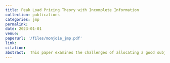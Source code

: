 ```yaml
---
title: Peak Load Pricing Theory with Incomplete Information
collection: publications
categories: jmp
permalink: 
date: 2023-01-01
venue: 
paperurl: '/files/monjoie_jmp.pdf'
link:
citation: 
abstract:  This paper examines the challenges of allocating a good subject to capacity constraints such as electricity when considering consumer preferences and investment decisions. A theoretical framework is developed where a market designer sequentially chooses a level of investment and proposes an allocation mechanism to consumers followed by a consumption stage. The market designer uses the allocation to maximize consumer surplus and finance the investment cost. He faces heterogeneous consumers who have private information about their demand level and belong to a publicly observed category, allowing the market designer to distinguish groups of consumers such as households or industries. We show that the optimal allocation implies discriminating against consumers based on their types and categories and that the relative discrimination depends on the level of investment considered. It has significant welfare and distributive implications: an optimal pricing mechanism can minimize the investment cost and lead to a higher aggregate consumer surplus. However, it is not always a Pareto improvement for every consumer, especially for smaller ones. We describe two main environments: the current second-best situation, in which the market designer cannot obtain information about consumers and must choose fixed prices ex-ante, and the optimal theoretical second-best allocation mechanism that considers the incentive and individual rationality constraints and the investment decisions.
---
```

